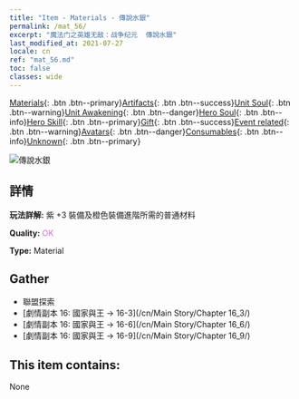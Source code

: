 ```yaml
---
title: "Item - Materials - 傳說水銀"
permalink: /mat_56/
excerpt: "魔法门之英雄无敌：战争纪元  傳說水銀"
last_modified_at: 2021-07-27
locale: cn
ref: "mat_56.md"
toc: false
classes: wide
---
```

 [Materials](/ItemsCN/){: .btn .btn--primary}[Artifacts](/ItemsCN/Artifacts/){: .btn .btn--success}[Unit Soul](/ItemsCN/UnitSoul/){: .btn .btn--warning}[Unit Awakening](/ItemsCN/UnitAwakening/){: .btn .btn--danger}[Hero Soul](/ItemsCN/HeroSoul/){: .btn .btn--info}[Hero Skill](/ItemsCN/HeroSkill/){: .btn .btn--primary}[Gift](/ItemsCN/Gift/){: .btn .btn--success}[Event related](/ItemsCN/Events/){: .btn .btn--warning}[Avatars](/ItemsCN/Avatars/){: .btn .btn--danger}[Consumables](/ItemsCN/Consumables/){: .btn .btn--info}[Unknown](/ItemsCN/Unknown/){: .btn .btn--primary}

 ![傳說水銀](/images/t/i_cailiao_shuiyin2.png)

## 詳情
 **玩法詳解:** 紫 +3 裝備及橙色裝備進階所需的普通材料

 **Quality:** <span style="color: #DA70D6">OK</span>

 **Type:** Material

## Gather

*    聯盟探索 
*    [劇情副本 16: 國家與王 -> 16-3](/cn/Main Story/Chapter 16_3/) 
*    [劇情副本 16: 國家與王 -> 16-6](/cn/Main Story/Chapter 16_6/) 
*    [劇情副本 16: 國家與王 -> 16-9](/cn/Main Story/Chapter 16_9/) 

## This item contains:

  None

